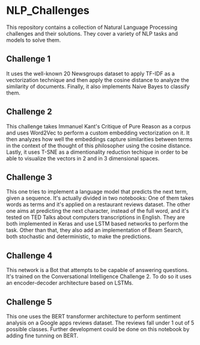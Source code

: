 # NLP_Challenges
This repository contains a collection of Natural Language Processing challenges and their solutions. They cover a variety of NLP tasks and models to solve them.

## Challenge 1
It uses the well-known 20 Newsgroups dataset to apply TF-IDF as a vectorization technique and then apply the cosine distance to analyze the similarity of documents. Finally, it also implements Naive Bayes to classify them.

## Challenge 2
This challenge takes Immanuel Kant's Critique of Pure Reason as a corpus and uses Word2Vec to perform a custom embedding vectorization on it. It then analyzes how well the embeddings capture similarities between terms in the context of the thought of this philosopher using the cosine distance. Lastly, it uses T-SNE as a dimentionality reduction techique in order to be able to visualize the vectors in 2 and in 3 dimensional spaces.

## Challenge 3
This one tries to implement a language model that predicts the next term, given a sequence. It's actually divided in two notebooks: One of them takes words as terms and it's applied on a restaurant reviews dataset. The other one aims at predicting the next character, instead of the full word, and it's tested on TED Talks about computers transcriptions in English. They are both implemented in Keras and use LSTM based networks to perform the task. Other than that, they also add an implementation of Beam Search, both stochastic and deterministic, to make the predictions.

## Challenge 4
This network is a Bot that attempts to be capable of answering questions. It's trained on the Conversational Intelligence Challenge 2. To do so it uses an encoder-decoder architecture based on LSTMs.

## Challenge 5
This one uses the BERT transformer architecture to perform sentiment analysis on a Google apps reviews dataset. The reviews fall under 1 out of 5 possible classes. Further development could be done on this notebook by adding fine tunning on BERT.